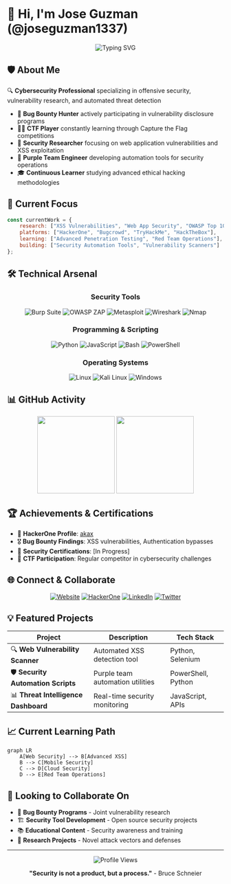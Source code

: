 # 👋 Hi, I'm Jose Guzman (@joseguzman1337)

<div align="center">
  <img src="https://readme-typing-svg.herokuapp.com?font=Fira+Code&pause=1000&color=00FF00&center=true&vCenter=true&width=435&lines=Cybersecurity+Researcher;Bug+Bounty+Hunter;Ethical+Hacker;Purple+Team+Specialist" alt="Typing SVG" />
</div>

## 🛡️ About Me

🔍 **Cybersecurity Professional** specializing in offensive security, vulnerability research, and automated threat detection

- 🎯 **Bug Bounty Hunter** actively participating in vulnerability disclosure programs
- 🏴‍☠️ **CTF Player** constantly learning through Capture the Flag competitions  
- 🔬 **Security Researcher** focusing on web application vulnerabilities and XSS exploitation
- 🤖 **Purple Team Engineer** developing automation tools for security operations
- 🎓 **Continuous Learner** studying advanced ethical hacking methodologies

## 🚀 Current Focus

```javascript
const currentWork = {
    research: ["XSS Vulnerabilities", "Web App Security", "OWASP Top 10"],
    platforms: ["HackerOne", "Bugcrowd", "TryHackMe", "HackTheBox"],
    learning: ["Advanced Penetration Testing", "Red Team Operations"],
    building: ["Security Automation Tools", "Vulnerability Scanners"]
};
```

## 🛠️ Technical Arsenal

<div align="center">

### Security Tools
![Burp Suite](https://img.shields.io/badge/-Burp%20Suite-FF6633?style=flat-square&logo=burpsuite&logoColor=white)
![OWASP ZAP](https://img.shields.io/badge/-OWASP%20ZAP-00549E?style=flat-square&logo=owasp&logoColor=white)
![Metasploit](https://img.shields.io/badge/-Metasploit-2E5C8A?style=flat-square&logo=metasploit&logoColor=white)
![Wireshark](https://img.shields.io/badge/-Wireshark-1679A7?style=flat-square&logo=wireshark&logoColor=white)
![Nmap](https://img.shields.io/badge/-Nmap-4682B4?style=flat-square&logo=nmap&logoColor=white)

### Programming & Scripting
![Python](https://img.shields.io/badge/-Python-3776AB?style=flat-square&logo=python&logoColor=white)
![JavaScript](https://img.shields.io/badge/-JavaScript-F7DF1E?style=flat-square&logo=javascript&logoColor=black)
![Bash](https://img.shields.io/badge/-Bash-4EAA25?style=flat-square&logo=gnu-bash&logoColor=white)
![PowerShell](https://img.shields.io/badge/-PowerShell-5391FE?style=flat-square&logo=powershell&logoColor=white)

### Operating Systems
![Linux](https://img.shields.io/badge/-Linux-FCC624?style=flat-square&logo=linux&logoColor=black)
![Kali Linux](https://img.shields.io/badge/-Kali%20Linux-557C94?style=flat-square&logo=kalilinux&logoColor=white)
![Windows](https://img.shields.io/badge/-Windows-0078D6?style=flat-square&logo=windows&logoColor=white)

</div>

## 📊 GitHub Activity

<div align="center">
  <img height="180em" src="https://github-readme-stats.vercel.app/api?username=joseguzman1337&show_icons=true&theme=dark&include_all_commits=true&count_private=true"/>
  <img height="180em" src="https://github-readme-stats.vercel.app/api/top-langs/?username=joseguzman1337&layout=compact&langs_count=7&theme=dark"/>
</div>

## 🏆 Achievements & Certifications

- 🥇 **HackerOne Profile**: [akax](https://hackerone.com/akax/)
- 🎖️ **Bug Bounty Findings**: XSS vulnerabilities, Authentication bypasses
- 📜 **Security Certifications**: [In Progress]
- 🏅 **CTF Participation**: Regular competitor in cybersecurity challenges

## 🌐 Connect & Collaborate

<div align="center">

[![Website](https://img.shields.io/badge/-Portfolio-FF5722?style=for-the-badge&logo=google-chrome&logoColor=white)](https://joseguzman1337.github.io)
[![HackerOne](https://img.shields.io/badge/-HackerOne-494649?style=for-the-badge&logo=hackerone&logoColor=white)](https://hackerone.com/akax/)
[![LinkedIn](https://img.shields.io/badge/-LinkedIn-0077B5?style=for-the-badge&logo=linkedin&logoColor=white)](https://linkedin.com/in/joseguzman1337)
[![Twitter](https://img.shields.io/badge/-Twitter-1DA1F2?style=for-the-badge&logo=twitter&logoColor=white)](https://twitter.com/joseguzman1337)

</div>

## 💡 Featured Projects

<div align="center">

| Project | Description | Tech Stack |
|---------|-------------|------------|
| 🔍 **Web Vulnerability Scanner** | Automated XSS detection tool | Python, Selenium |
| 🛡️ **Security Automation Scripts** | Purple team automation utilities | PowerShell, Python |
| 📊 **Threat Intelligence Dashboard** | Real-time security monitoring | JavaScript, APIs |

</div>

## 📈 Current Learning Path

```mermaid
graph LR
    A[Web Security] --> B[Advanced XSS]
    B --> C[Mobile Security]
    C --> D[Cloud Security]
    D --> E[Red Team Operations]
```

## 🤝 Looking to Collaborate On

- 🎯 **Bug Bounty Programs** - Joint vulnerability research
- 🏗️ **Security Tool Development** - Open source security projects  
- 📚 **Educational Content** - Security awareness and training
- 🔬 **Research Projects** - Novel attack vectors and defenses

---

<div align="center">
  <img src="https://komarev.com/ghpvc/?username=joseguzman1337&color=green&style=flat-square" alt="Profile Views" />
  
  **"Security is not a product, but a process."** - Bruce Schneier
</div>

